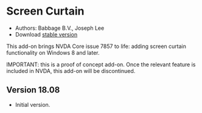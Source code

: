 # Screen Curtain

* Authors: Babbage B.V., Joseph Lee
* Download [stable version][1]

This add-on brings NVDA Core issue 7857 to life: adding screen curtain functionality on Windows 8 and later.

IMPORTANT: this is a proof of concept add-on. Once the relevant feature is included in NVDA, this add-on will be discontinued.

## Version 18.08

* Initial version.

[1]: https://addons.nvda-project.org/files/get.php?file=nvda7857
